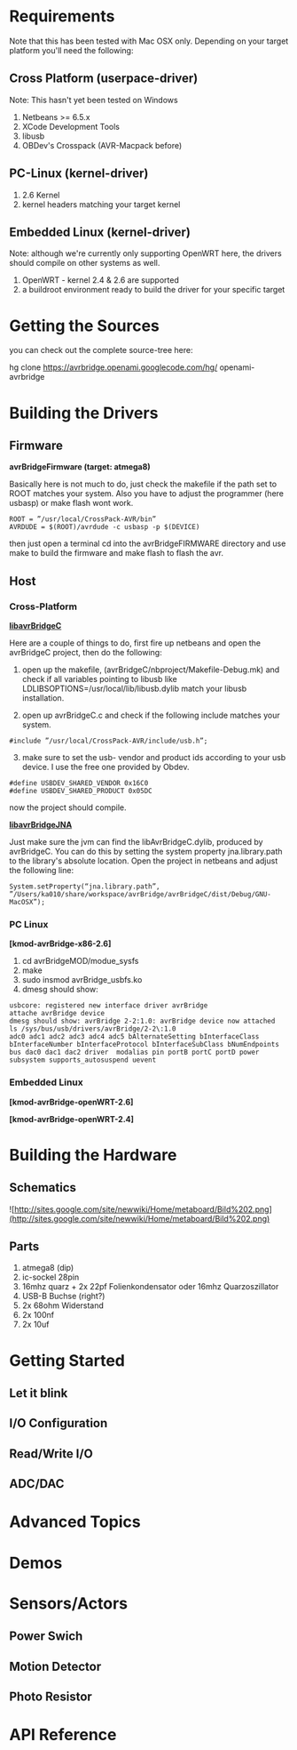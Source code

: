 
# Requirements #
Note that this has been tested with Mac OSX only.
Depending on your target platform you'll need the following:

## Cross Platform (userpace-driver) ##
Note: This hasn't yet been tested on Windows

  1. Netbeans >= 6.5.x
  1. XCode Development Tools
  1. libusb
  1. OBDev's Crosspack (AVR-Macpack before)

## PC-Linux (kernel-driver) ##
  1. 2.6 Kernel
  1. kernel headers matching your target kernel

## Embedded Linux (kernel-driver) ##
Note: although we're currently only supporting OpenWRT here, the drivers should compile on other systems as well.

  1. OpenWRT - kernel 2.4 & 2.6 are supported
  1. a buildroot environment ready to build the driver for your specific target

# Getting the Sources #
you can check out the complete source-tree here:

hg clone https://avrbridge.openami.googlecode.com/hg/ openami-avrbridge



# Building the Drivers #
## Firmware ##
**avrBridgeFirmware (target: atmega8)**

Basically here is not much to do, just check the makefile if the path set to ROOT matches your system. Also you have to adjust the programmer (here usbasp) or make flash wont work.
```
ROOT = ”/usr/local/CrossPack-AVR/bin”
AVRDUDE = $(ROOT)/avrdude -c usbasp -p $(DEVICE)
```
then just open a terminal cd into the avrBridgeFIRMWARE directory and use make to build the firmware and make flash to flash the avr.

## Host ##

### Cross-Platform ###
**[libavrBridgeC](libavrBridgeC.md)**

Here are a couple of things to do, first fire up netbeans and open the avrBridgeC project, then do the following:

1. open up the makefile, (avrBridgeC/nbproject/Makefile-Debug.mk) and check if all variables pointing to libusb like LDLIBSOPTIONS=/usr/local/lib/libusb.dylib match your libusb installation.

2. open up avrBridgeC.c and check if the following include matches your system.
```
#include ”/usr/local/CrossPack-AVR/include/usb.h”;
```
3. make sure to set the usb- vendor and product ids according to your usb device. I use the free one provided by Obdev.
```
#define USBDEV_SHARED_VENDOR 0x16C0
#define USBDEV_SHARED_PRODUCT 0x05DC
```
now the project should compile.

**[libavrBridgeJNA](libavrBridgeJNA.md)**

Just make sure the jvm can find the libAvrBridgeC.dylib, produced by avrBridgeC. You can do this by setting the system property jna.library.path to the library's absolute location. Open the project in netbeans and adjust the following line:
```
System.setProperty(“jna.library.path”, ”/Users/ka010/share/workspace/avrBridge/avrBridgeC/dist/Debug/GNU-MacOSX”);
```
### PC Linux ###
**[kmod-avrBridge-x86-2.6]**

  1. cd avrBridgeMOD/modue\_sysfs
  1. make
  1. sudo insmod avrBridge\_usbfs.ko
  1. dmesg should show:
```
usbcore: registered new interface driver avrBridge
attache avrBridge device
dmesg should show: avrBridge 2-2:1.0: avrBridge device now attached
ls /sys/bus/usb/drivers/avrBridge/2-2\:1.0 
adc0 adc1 adc2 adc3	adc4 adc5 bAlternateSetting bInterfaceClass	bInterfaceNumber bInterfaceProtocol bInterfaceSubClass bNumEndpoints bus dac0 dac1 dac2	driver	modalias pin portB portC portD power subsystem supports_autosuspend uevent
```

### Embedded Linux ###
**[kmod-avrBridge-openWRT-2.6]**

**[kmod-avrBridge-openWRT-2.4]**

# Building the Hardware #
## Schematics ##

![http://sites.google.com/site/newwiki/Home/metaboard/Bild%202.png](http://sites.google.com/site/newwiki/Home/metaboard/Bild%202.png)

## Parts ##
  1. atmega8 (dip)
  1. ic-sockel 28pin
  1. 16mhz quarz + 2x 22pf Folienkondensator oder 16mhz Quarzoszillator
  1. USB-B Buchse (right?)
  1. 2x 68ohm Widerstand
  1. 2x 100nf
  1. 2x 10uf

# Getting Started #
## Let it blink ##
## I/O Configuration ##
## Read/Write I/O ##
## ADC/DAC ##
# Advanced Topics #
# Demos #
# Sensors/Actors #
## Power Swich ##
## Motion Detector ##
## Photo Resistor ##
# API Reference #